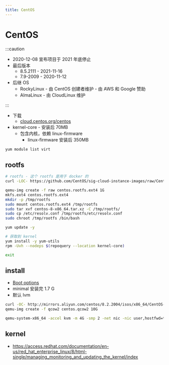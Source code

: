 ```yaml
---
title: CentOS
---
```


# CentOS

:::caution

- 2020-12-08 宣布项目于 2021 年底停止
- 最后版本
  - 8.5.2111 - 2021-11-16
  - 7.9-2009 - 2020-11-12
- 后继 OS
  - RockyLinux - 由 CentOS 创建者维护 - 由 AWS 和 Google 赞助
  - AlmaLinux - 由 CloudLinux 维护

:::

- 下载
  - [cloud.centos.org/centos](https://cloud.centos.org/centos)
- kernel-core - 安装后 70MB
  - 包含内核，依赖 linux-firmware
    - linux-firmware 安装后 350MB

```bash
yum module list virt
```

## rootfs

```bash
# rootfs - 这个 rootfs 是用于 docker 的
curl -LOC- https://github.com/CentOS/sig-cloud-instance-images/raw/CentOS-8-x86_64/docker/centos-8-x86_64.tar.xz

qemu-img create -f raw centos.rootfs.ext4 1G
mkfs.ext4 centos.rootfs.ext4
mkdir -p /tmp/rootfs
sudo mount centos.rootfs.ext4 /tmp/rootfs
sudo tar xvf centos-8-x86_64.tar.xz -C /tmp/rootfs/
sudo cp /etc/resolv.conf /tmp/rootfs/etc/resolv.conf
sudo chroot /tmp/rootfs /bin/bash

yum update -y

# 获取到 kernel
yum install -y yum-utils
rpm -Uvh --nodeps $(repoquery --location kernel-core)

exit
```

## install

- [Boot options](https://docs.centos.org/en-US/8-docs/advanced-install/assembly_kickstart-and-advanced-boot-options/)
- minimal 安装完 1.7 G
- 默认 lvm

```bash
curl -OC- http://mirrors.aliyun.com/centos/8.2.2004/isos/x86_64/CentOS-8.2.2004-x86_64-minimal.iso
qemu-img create -f qcow2 centos.qcow2 10G

qemu-system-x86_64 -accel kvm -m 4G -smp 2 -net nic -nic user,hostfwd=tcp::2222-:22 -drive file=centos.qcow2,if=virtio -serial stdio -vnc :10
```

## kernel

- https://access.redhat.com/documentation/en-us/red_hat_enterprise_linux/8/html-single/managing_monitoring_and_updating_the_kernel/index
